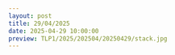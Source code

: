 ```yaml
---
layout: post
title: 29/04/2025
date: 2025-04-29 10:00:00
preview: TLP1/2025/202504/20250429/stack.jpg
---
```

